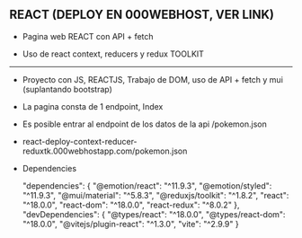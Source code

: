 ## REACT (DEPLOY EN 000WEBHOST, VER LINK)
- Pagina web REACT con API + fetch

- Uso de react context, reducers y redux TOOLKIT

________________________________________________________________________________________________________________________________________

- Proyecto con JS, REACTJS, Trabajo de DOM, uso de API + fetch y mui (suplantando bootstrap)

- La pagina consta de 1 endpoint, Index
- Es posible entrar al endpoint de los datos de la api /pokemon.json
-  react-deploy-context-reducer-reduxtk.000webhostapp.com/pokemon.json

- Dependencies

  "dependencies": {
    "@emotion/react": "^11.9.3",
    "@emotion/styled": "^11.9.3",
    "@mui/material": "^5.8.3",
    "@reduxjs/toolkit": "^1.8.2",
    "react": "^18.0.0",
    "react-dom": "^18.0.0",
    "react-redux": "^8.0.2"
  },
  "devDependencies": {
    "@types/react": "^18.0.0",
    "@types/react-dom": "^18.0.0",
    "@vitejs/plugin-react": "^1.3.0",
    "vite": "^2.9.9"
  }
